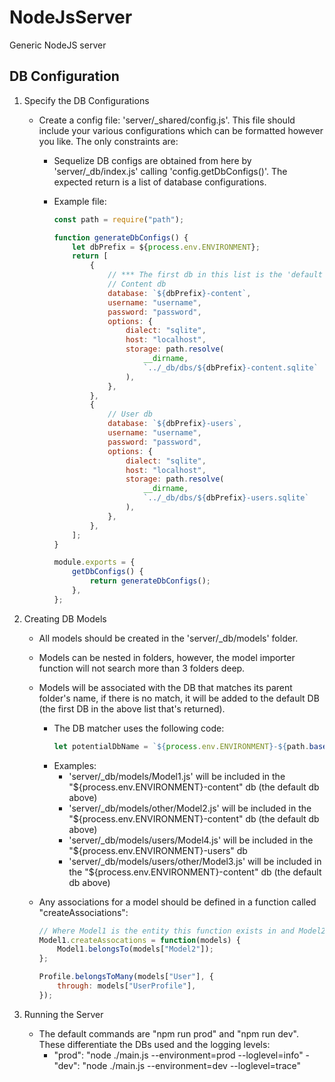 # NodeJsServer

Generic NodeJS server

## DB Configuration

1. Specify the DB Configurations

    - Create a config file: 'server/\_shared/config.js'. This file should include your various configurations which can be formatted however you like. The only constraints are:

        - Sequelize DB configs are obtained from here by 'server/\_db/index.js' calling 'config.getDbConfigs()'. The expected return is a list of database configurations.
        - Example file:

            ```js
            const path = require("path");

            function generateDbConfigs() {
                let dbPrefix = ${process.env.ENVIRONMENT};
                return [
                    {
                        // *** The first db in this list is the 'default db' for models ***
                        // Content db
                        database: `${dbPrefix}-content`,
                        username: "username",
                        password: "password",
                        options: {
                            dialect: "sqlite",
                            host: "localhost",
                            storage: path.resolve(
                                __dirname,
                                `../_db/dbs/${dbPrefix}-content.sqlite`
                            ),
                        },
                    },
                    {
                        // User db
                        database: `${dbPrefix}-users`,
                        username: "username",
                        password: "password",
                        options: {
                            dialect: "sqlite",
                            host: "localhost",
                            storage: path.resolve(
                                __dirname,
                                `../_db/dbs/${dbPrefix}-users.sqlite`
                            ),
                        },
                    },
                ];
            }

            module.exports = {
                getDbConfigs() {
                    return generateDbConfigs();
                },
            };
            ```

2. Creating DB Models

    - All models should be created in the 'server/\_db/models' folder.
    - Models can be nested in folders, however, the model importer function will not search more than 3 folders deep.
    - Models will be associated with the DB that matches its parent folder's name, if there is no match, it will be added to the default DB (the first DB in the above list that's returned).
        - The DB matcher uses the following code:
            ```js
            let potentialDbName = `${process.env.ENVIRONMENT}-${path.basename(dir)}`;
            ```
        - Examples:
            - 'server/\_db/models/Model1.js' will be included in the "\${process.env.ENVIRONMENT}-content" db (the default db above)
            - 'server/\_db/models/other/Model2.js' will be included in the "\${process.env.ENVIRONMENT}-content" db (the default db above)
            - 'server/\_db/models/users/Model4.js' will be included in the "\${process.env.ENVIRONMENT}-users" db
            - 'server/\_db/models/users/other/Model3.js' will be included in the "\${process.env.ENVIRONMENT}-content" db (the default db above)
    - Any associations for a model should be defined in a function called "createAssociations":

        ```js
        // Where Model1 is the entity this function exists in and Model2 is the target entity
        Model1.createAssocations = function(models) {
        	Model1.belongsTo(models["Model2"]);
        };

        Profile.belongsToMany(models["User"], {
        	through: models["UserProfile"],
        });
        ```

3. Running the Server
    - The default commands are "npm run prod" and "npm run dev". These differentiate the DBs used and the logging levels:
        - "prod": "node ./main.js --environment=prod --loglevel=info" - "dev": "node ./main.js --environment=dev --loglevel=trace"
